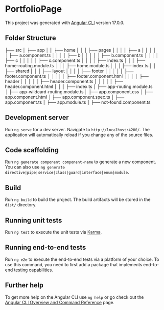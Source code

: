 # PortfolioPage

This project was generated with [Angular CLI](https://github.com/angular/angular-cli) version 17.0.0.

## Folder Structure

├── src
│   ├── app
│   │   ├── home
│   │   │   ├── pages
│   │   │   │   ├── a
│   │   │   │   │   ├── a.component.ts
│   │   │   │   ├── b
│   │   │   │   │   ├── b.component.ts
│   │   │   │   ├── c
│   │   │   │   │   ├── c.component.ts
│   │   │   │   ├── index.ts
│   │   │   ├── home-routing.module.ts
│   │   │   ├── home.module.ts
│   │   │   ├── index.ts
│   │   ├── shared
│   │   │   ├── layout
│   │   │   │   ├── footer
│   │   │   │   │   ├── footer.component.ts
│   │   │   │   │   ├── footer.component.html
│   │   │   │   ├── header
│   │   │   │   │   ├── header.component.ts
│   │   │   │   │   ├── header.component.html
│   │   │   ├── index.ts
│   ├── app-routing.module.ts  
│   ├── app-wildcard-routing.module.ts
│   ├── app.component.css
│   ├── app.component.html
│   ├── app.component.spec.ts
│   ├── app.component.ts
│   ├── app.module.ts
│   ├── not-found.component.ts


## Development server

Run `ng serve` for a dev server. Navigate to `http://localhost:4200/`. The application will automatically reload if you change any of the source files.

## Code scaffolding

Run `ng generate component component-name` to generate a new component. You can also use `ng generate directive|pipe|service|class|guard|interface|enum|module`.

## Build

Run `ng build` to build the project. The build artifacts will be stored in the `dist/` directory.

## Running unit tests

Run `ng test` to execute the unit tests via [Karma](https://karma-runner.github.io).

## Running end-to-end tests

Run `ng e2e` to execute the end-to-end tests via a platform of your choice. To use this command, you need to first add a package that implements end-to-end testing capabilities.

## Further help

To get more help on the Angular CLI use `ng help` or go check out the [Angular CLI Overview and Command Reference](https://angular.io/cli) page.
